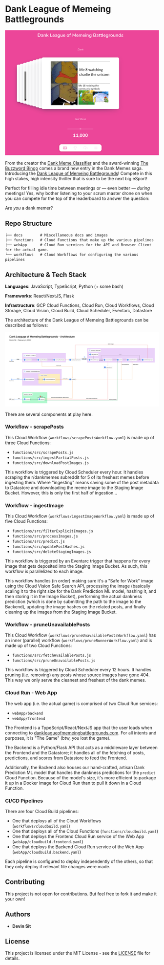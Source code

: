 # Dank League of Memeing Battlegrounds

<p align="center">
    <img src="https://github.com/DevinSit/dank-league-of-memeing-battlegrounds/blob/master/docs/images/DankLeagueOfMemeingBattlegrounds.png?raw=true" />
</p>

From the creator the [Dank Meme Classifier](https://github.com/DevinSit/dank-meme-classifier.git) and the award-winning [The Buzzword Bingo](https://github.com/DevinSit/the-buzzword-bingo.git) comes a brand new entry in the Dank Memes saga. Introducing the [Dank League of Memeing Battlegrounds](https://dankleagueofmemeingbattlegrounds.com)! Compete in this high stakes, high intensity thriller that is sure to be the next big eSport!

Perfect for filling idle time between meetings or — even better — _during_ meetings! Yes, why bother listening to your scrum master drone on when you can compete for the top of the leaderboard to answer the question:

Are _you_ a dank memer?

## Repo Structure

```
├── docs        # Miscellaneous docs and images
├── functions   # Cloud Functions that make up the various pipelines
├── webApp      # Cloud Run services for the API and Browser Client for the actual game.
└── workflows   # Cloud Workflows for configuring the various pipelines
```

## Architecture & Tech Stack

**Languages**: JavaScript, TypeScript, Python (+ some bash)

**Frameworks**: React/NextJS, Flask

**Infrastructure**: GCP Cloud Functions, Cloud Run, Cloud Workflows, Cloud Storage, Cloud Vision, Cloud Build, Cloud Scheduler, Eventarc, Datastore

The architecture of the Dank League of Memeing Battlegrounds can be described as follows:

![Architecture of the Dank League of Memeing Battlegrounds](/docs/images/DankLeagueOfMemeingBattlegrounds_Architecture.png?raw=true)

There are several components at play here.

### Workflow - scrapePosts

This Cloud Workflow (`workflows/scrapePostsWorkflow.yaml`) is made up of three Cloud Functions:

- `functions/src/scrapePosts.js`
- `functions/src/ingestPartialPosts.js`
- `functions/src/downloadPostImages.js`

This workflow is triggered by Cloud Scheduler every hour. It handles scraping the r/dankmemes subreddit for 5 of its freshest memes before ingesting them. Where "ingesting" means saving some of the post metadata to Datastore and downloading the meme image to the Staging Image Bucket. However, this is only the first half of ingestion...

### Workflow - ingestImage

This Cloud Workflow (`workflows/ingestImageWorkflow.yaml`) is made up of five Cloud Functions:

- `functions/src/filterExplicitImages.js`
- `functions/src/processImages.js`
- `functions/src/predict.js`
- `functions/src/updatePostHashes.js`
- `functions/src/deleteStagingImages.js`

This workflow is triggered by an Eventarc trigger that happens for every image that gets deposited into the Staging Image Bucket. As such, this workflow is parallelized to each image.

This workflow handles (in order) making sure it's a "Safe for Work" image using the Cloud Vision Safe Search API, processing the image (basically scaling it to the right size for the Dank Prediction ML model, hashing it, and then storing it in the Image Bucket), performing the actual dankness prediction (which is done by submitting the path to the image to the Backend), updating the image hashes on the related posts, and finally cleaning up the images from the Staging Image Bucket.

### Workflow - pruneUnavailablePosts

This Cloud Workflow (`workflows/pruneUnavailablePostsWorkflow.yaml`) has an inner (parallel) workflow (`workflows/pruneRunnerWorkflow.yaml`) and is made up of two Cloud Functions:

- `functions/src/fetchAvailablePosts.js`
- `functions/src/pruneUnavailablePosts.js`

This workflow is triggered by Cloud Scheduler every 12 hours. It handles pruning (i.e. removing) any posts whose source images have gone 404. This way we only serve the cleanest and freshest of the dank memes.

### Cloud Run - Web App

The web app (i.e. the actual game) is comprised of two Cloud Run services:

- `webApp/backend`
- `webApp/frontend`

The Frontend is a TypeScript/React/NextJS app that the user loads when connecting to [dankleagueofmemeingbattlegrounds.com](https://dankleagueofmemeingbattlegrounds.com). For all intents and purposes, it is "The Game" (btw, you lost the game).

The Backend is a Python/Flask API that acts as a middleware layer between the Frontend and the Datastore; it handles all of the fetching of posts, predictions, and scores from Datastore to feed the Frontend. 

Additionally, the Backend also houses our hand-crafted, artisan Dank Prediction ML model that handles the dankness predictions for the `predict` Cloud Function. Because of the model's size, it's more efficient to package it up in a Docker image for Cloud Run than to pull it down in a Cloud Function.

### CI/CD Pipelines

There are four Cloud Build pipelines:

- One that deploys all of the Cloud Workflows (`workflows/cloudbuild.yaml`)
- One that deploys all of the Cloud Functions (`functions/cloudbuild.yaml`)
- One that deploys the Frontend Cloud Run service of the Web App (`webApp/cloudbuild.frontend.yaml`)
- One that deploys the Backend Cloud Run service of the Web App (`webApp/cloudbuild.backend.yaml`)

Each pipeline is configured to deploy independently of the others, so that they only deploy if relevant file changes were made.

## Contributing

This project is not open for contributions. But feel free to fork it and make it your own!

## Authors

- **Devin Sit**

## License

This project is licensed under the MIT License - see the [LICENSE](LICENSE.md) file for details.
